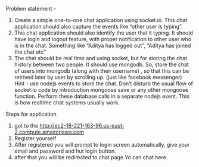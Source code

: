 Problem statement -
1) Create a simple one-to-one chat application using socket.io. This chat application
should also capture the events like “other user is typing”.
2) This chat application should also identify the user that it typing. It should have
login and logout feature, with proper notification to other user who is in the chat.
Something like “Aditya has logged out”, “Aditya has joined the chat etc”
3) The chat should be real time and using socket, but for storing the chat history
between two people. It should use mongodb. So, store the chat of users into
mongodb (along with their username) , so that this can be retrived later by user
by scrolling up. (just like facebook messenger)
Hint - use nodejs events to store the chat. Don’t disturb the usual flow of
socket.io code by introduction mongoose save or any other mongoose function.
Perform these database calls in a separate nodejs event. This is how realtime
chat systems usually work.



Steps for application

1. got to the http://ec2-18-221-163-96.us-east-2.compute.amazonaws.com
2. Register yourself 
3. After registered you will prompt to login screen automatically, give your email and password and hut login button.
4. after that you will be redirected to chat page.Yo can chat here.
